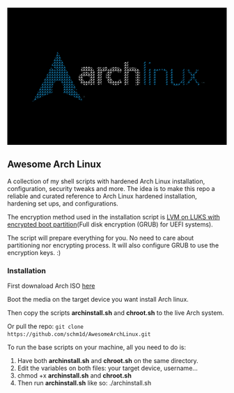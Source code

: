 ![Arch Linux Secure AF](./archLinux.png)
## Awesome Arch Linux
A collection of my shell scripts with hardened Arch Linux installation, configuration, security tweaks and more.
The idea is to make this repo a reliable and curated reference to Arch Linux hardened installation, hardening set ups, and configurations.

The encryption method used in the installation script is [LVM on LUKS with encrypted boot partition](https://wiki.archlinux.org/title/Dm-crypt/Encrypting_an_entire_system#Encrypted_boot_partition_(GRUB))(Full disk encryption (GRUB) for UEFI systems).

The script will prepare everything for you. No need to care about partitioning nor encrypting process. It will also configure GRUB to use the encryption keys. :) 

### Installation
First downaload Arch ISO [here](https://archlinux.org/download/)

Boot the media on the target device you want install Arch linux.

Then copy the scripts **archinstall.sh** and **chroot.sh** to the live Arch system.

Or pull the repo:
    `git clone https://github.com/schm1d/AwesomeArchLinux.git`

To run the base scripts on your machine, all you need to do is:

1. Have both **archinstall.sh** and **chroot.sh** on the same directory.
2. Edit the variables on both files: your target device, username... 
3. chmod +x **archinstall.sh** and **chroot.sh**
4. Then run **archinstall.sh** like so: ./archinstall.sh
